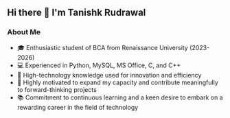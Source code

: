 ## Hi there 👋 I'm Tanishk Rudrawal

### About Me
- 🎓 Enthusiastic student of BCA from Renaissance University (2023-2026)
- 💻 Experienced in Python, MySQL, MS Office, C, and C++
- 🌟 High-technology knowledge used for innovation and efficiency
- 🚀 Highly motivated to expand my capacity and contribute meaningfully to forward-thinking projects
- 📚 Commitment to continuous learning and a keen desire to embark on a rewarding career in the field of technology
